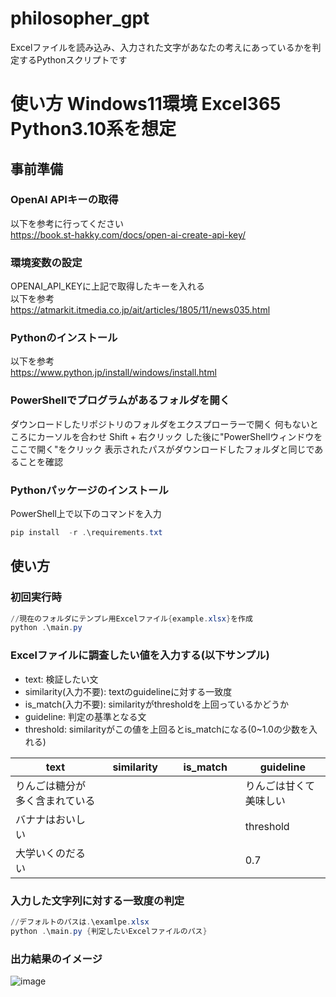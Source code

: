 # philosopher_gpt
Excelファイルを読み込み、入力された文字があなたの考えにあっているかを判定するPythonスクリプトです
# 使い方 Windows11環境 Excel365 Python3.10系を想定
## 事前準備
### OpenAI APIキーの取得
以下を参考に行ってください <br>
https://book.st-hakky.com/docs/open-ai-create-api-key/
### 環境変数の設定
OPENAI_API_KEYに上記で取得したキーを入れる <br>
以下を参考 <br>
https://atmarkit.itmedia.co.jp/ait/articles/1805/11/news035.html
### Pythonのインストール
以下を参考 <br>
https://www.python.jp/install/windows/install.html
### PowerShellでプログラムがあるフォルダを開く
ダウンロードしたリポジトリのフォルダをエクスプローラーで開く
何もないところにカーソルを合わせ Shift + 右クリック した後に"PowerShellウィンドウをここで開く"をクリック
表示されたパスがダウンロードしたフォルダと同じであることを確認
### Pythonパッケージのインストール
PowerShell上で以下のコマンドを入力
```powershell
pip install  -r .\requirements.txt
```
## 使い方
### 初回実行時
```powershell
//現在のフォルダにテンプレ用Excelファイル{example.xlsx}を作成
python .\main.py
```
### Excelファイルに調査したい値を入力する(以下サンプル)
- text: 検証したい文
- similarity(入力不要): textのguidelineに対する一致度
- is_match(入力不要): similarityがthresholdを上回っているかどうか
- guideline: 判定の基準となる文
- threshold: similarityがこの値を上回るとis_matchになる(0~1.0の少数を入れる)

| text                           | similarity | is_match | guideline              | 
| ------------------------------ | ---------- | -------- | ---------------------- | 
| りんごは糖分が多く含まれている |            |          | りんごは甘くて美味しい | 
| バナナはおいしい               |            |          | threshold              | 
| 大学いくのだるい               | 　　　　　　|　　　　　　|0.7                       |

### 入力した文字列に対する一致度の判定
```powershell
//デフォルトのパスは.\examlpe.xlsx
python .\main.py {判定したいExcelファイルのパス}
```
### 出力結果のイメージ
![image](https://github.com/kamesan1577/philosopher_gpt/assets/47214420/45bc5059-874d-4ae5-a06c-44d9642acc85)


